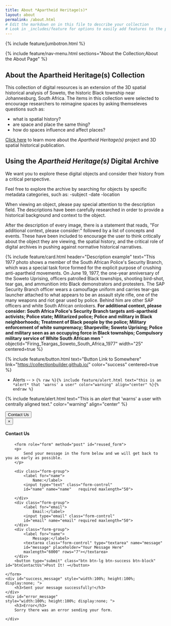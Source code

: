 ```yaml
---
title: About *Apartheid Heritage(s)*
layout: about
permalink: /about.html
# Edit the markdown on in this file to describe your collection
# Look in _includes/feature for options to easily add features to the page
---
```


{% include feature/jumbotron.html %}

{% include feature/nav-menu.html sections="About the Collection;About the About Page" %}

## About the Apartheid Heritage(s) Collection

This collection of digital resources is an extension of the 3D spatial historical analysis of Soweto, the historic Black township near Johannesburg, South Africa.
The items in this collection were selected to encourage researchers to reimagine spaces by asking themseleves questions such as: 

- what is spatial history?
- are space and place the same thing?
- how do spaces influence and affect places?

[Click here](https://apartheidheritages.org/) to learn more about the *Apartheid Heritage(s)* project and 3D spatial historical publication.

## Using the *Apartheid Heritage(s)* Digital Archive

We want you to explore these digital objects and consider their history from a critical perspective. 

Feel free to explore the archive by searching for objects by specific metadata categories, such as:
-subject
-date
-location


When viewing an object, please pay special attention to the description field. The descriptions have been carefully researched in order to provide a historical background and context to the object. 

After the description of every image, there is a statement that reads, "For additional context, please consider:" followed by a list of concepts and events. These have been included to encourage the user to think critically about the object they are viewing, the spatial history, and the critical role of digital archives in pushing against normative historical narratives.

{% include feature/card.html header="Description example" text="This 1977 photo shows a member of the South African Police's Security Branch, which was a special task force formed for the explicit purpose of crushing anti-apartheid movements. On June 19, 1977, the one-year anniversary of the Soweto Uprising, officers patrolled Black townships, shooting bird-shot, tear gas, and ammunition into Black demonstrators and protesters. The SAP Security Branch officer wears a camouflage uniform and carries tear-gas launcher attached to what appears to be an assault style rifle, one of the many weapons and riot gear used by police. Behind him are other SAP officers and white South African onlookers. 
<strong>For additional context, please consider: South Africa Police's Security Branch targets anti-apartheid activists; Police state; Militarized police; Police and military in Black neighborhoods; Treatment of Black people by the police; Military enforcement of white sumpremacy; Sharpeville; Soweto Uprising; Police and military seen as an occupying force in Black townships; Compulsory military service of White South African men </strong>" objectid="Firing_Teargas_Soweto_South_Africa_1977" width="25" centered=true %}


{% include feature/button.html text="Button Link to Somewhere" link="https://collectionbuilder.github.io/" color="success" centered=true %}
  
- Alerts -- > `{% raw %}{% include feature/alert.html text="this is an *alert* that 'warns' a user" color="warning" align="center" %}{% endraw %}`

{% include feature/alert.html text="This is an *alert* that 'warns' a user with centrally aligned text." color="warning" align="center"  %}

<div class="container-box">
<button type="button" class="btn btn-info btn-lg" data-toggle="modal" data-target="#myModal">Contact Us</button>
</div>

<!-- Modal -->
<div id="myModal" class="modal fade" role="dialog">
  <div class="modal-dialog">

<!-- Modal content-->
<div class="modal-content">
<div class="modal-header">
<button type="button" class="close" data-dismiss="modal">×</button>
<h4 class="modal-title">Contact Us</h4>
</div>
<div class="modal-body">

        <form role="form" method="post" id="reused_form">
        <p>
            Send your message in the form below and we will get back to you as early as possible.
        </p>

        <div class="form-group">
            <label for="name">
                Name:</label>
            <input type="text" class="form-control"
            id="name" name="name"   required maxlength="50">

        </div>
        <div class="form-group">
            <label for="email">
                Email:</label>
            <input type="email" class="form-control"
            id="email" name="email" required maxlength="50">
        </div>
        <div class="form-group">
            <label for="name">
                Message:</label>
            <textarea class="form-control" type="textarea" name="message"
            id="message" placeholder="Your Message Here"
            maxlength="6000" rows="7"></textarea>
        </div>
        <button type="submit" class="btn btn-lg btn-success btn-block" id="btnContactUs">Post It! →</button>

    </form>
    <div id="success_message" style="width:100%; height:100%; display:none; ">
        <h3>Sent your message successfully!</h3>
    </div>
    <div id="error_message"
    style="width:100%; height:100%; display:none; ">
        <h3>Error</h3>
        Sorry there was an error sending your form.

    </div>
</div>

</div>

 </div>
</div>
